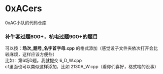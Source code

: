 # 0xACers  
0xAC小队的代码仓库 

### 补牛客过题600+，杭电过题900+的题目  
可以按：**场次_题号_名字首字母.cpp** 的格式添加（感觉设子文件夹依次打开会比较麻烦，这样应该方便些）  
比如：第6场D题，我就提交 6_D_W.cpp  
cf里面也可以类似这样添加，比如 2130A_W.cpp（看你们喜好，格式啥的没事）  
